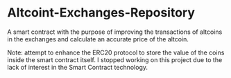 # Altcoint-Exchanges-Repository
A smart contract with the purpose of improving the transactions of altcoins in the exchanges and calculate an accurate price of the altcoin.

Note: attempt to enhance the ERC20 protocol to store the value of the coins inside the smart contract itself. I stopped working on this project due to the lack of interest in the Smart Contract technology.
